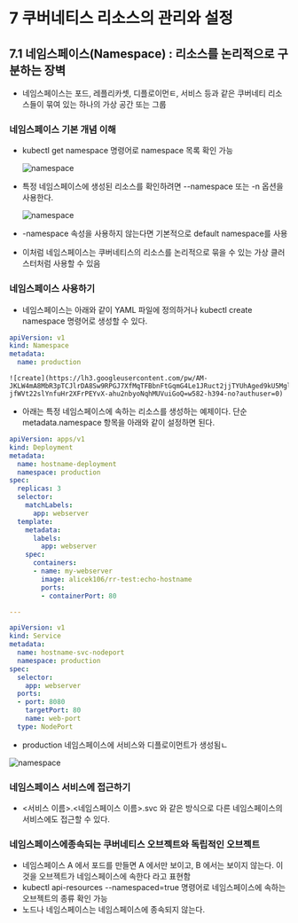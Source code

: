 # 7 쿠버네티스 리소스의 관리와 설정

## 7.1 네임스페이스(Namespace) : 리소스를 논리적으로 구분하는 장벽

- 네임스페이스는 포드, 레플리카셋, 디플로이먼ㅌ, 서비스 등과 같은 쿠버네티 리소스들이 묶여 있는 하나의 가상 공간 또는 그룹

### 네임스페이스 기본 개념 이해

- kubectl get namespace  명령어로 namespace 목록 확인 가능

    ![namespace](https://lh3.googleusercontent.com/pw/AM-JKLV9qNCRt2vLEmA9J1_D9Dv2LWAcwNIv-XLQCu7N2rB-S8Q3CaGjh3SHZsdALDWY2yX9bP6bZXlgFlz1zX9hsKzoWf5ZsaY3fBz8THuI6GFJ_-fm605FpS1ifHinIyoSPfiw7LaIEp1autq-zZRfbpE_tg=w508-h240-no?authuser=0)

- 특정 네임스페이스에 생성된 리소스를 확인하려면 --namespace 또는 -n 옵션을 사용한다.

    ![namespace](https://lh3.googleusercontent.com/pw/AM-JKLXMsen6O9Bs71sWk-eCujo_gSqTFIzHuYKEPchMCclrzMV6EVoyGL1WFYH4tBPU6qrN2xG6XJNwbhX8hN3maAv55Roa_uaCsiygJvF29qG5sJ9Qm6U-G3lpcFeQssVEe7qobmqW6uHpXHMc0rWv6_Kxig=w1080-h428-no?authuser=0)

- -namespace 속성을 사용하지 않는다면 기본적으로 default namespace를 사용
- 이처럼 네임스페이스는 쿠버네티스의 리소스를 논리적으로 묶을 수 있는 가상 클러스터처럼 사용할 수 있음

### 네임스페이스 사용하기

- 네임스페이스는 아래와 같이 YAML 파일에 정의하거나 kubectl create namespace 명령어로 생성할 수 있다.

```YAML
apiVersion: v1
kind: Namespace
metadata:
  name: production
```

    ![create](https://lh3.googleusercontent.com/pw/AM-JKLW4mA8MbR3pTCJlrDA8Sw9RPGJ7XfMqTFBbnFtGqmG4Le1JRuct2jjTYUhAged9kU5Mgl5JjAAas_0uYyAfFIDBSK0T4vj9i0RbnVxIj173F-jfWVt22slYnfuHr2XFrPEYvX-ahu2nbyoNqhMUVuiGoQ=w582-h394-no?authuser=0)

- 아래는 특정 네임스페이스에 속하는 리소스를 생성하는 예제이다. 단순 metadata.namespace 항목을 아래와 같이 설정하면 된다.

```YAML
apiVersion: apps/v1
kind: Deployment
metadata:
  name: hostname-deployment
  namespace: production
spec:
  replicas: 3
  selector:
    matchLabels:
      app: webserver
  template:
    metadata:
      labels:
        app: webserver
    spec:
      containers:
      - name: my-webserver
        image: alicek106/rr-test:echo-hostname
        ports:
        - containerPort: 80

--- 

apiVersion: v1
kind: Service
metadata:
  name: hostname-svc-nodeport
  namespace: production
spec:
  selector:
    app: webserver
  ports:
  - port: 8080
    targetPort: 80
    name: web-port
  type: NodePort
```

- production 네임스페이스에 서비스와 디플로이먼트가 생성됨ㄴ

![namespace](https://lh3.googleusercontent.com/pw/AM-JKLWJT0Rrst1nKcxzQ0PhhSKcT47TgTU2DcNR63St60nu0TfI5_p4ujKmwdb52vRsLnppiSKdeDJhjIGqMr8CvJBv8FkGPIE-Yi1v4AB5LmdK7xvhUV80_3j8gPUSlaC4JsTlQIu8xhQEQP20B_RaKDiAYg=w1398-h316-no?authuser=0)

### 네임스페이스 서비스에 접근하기

- <서비스 이름>.<네임스페이스 이름>.svc 와 같은 방식으로 다른 네임스페이스의 서비스에도 접근할 수 있다.

### 네임스페이스에종속되는 쿠버네티스 오브젝트와 독립적인 오브젝트

- 네임스페이스 A 에서 포드를 만들면 A 에서만 보이고, B 에서는 보이지 않는다. 이것을 오브젝트가 네임스페이스에 속한다 라고 표현함
- kubectl api-resources --namespaced=true 명령어로 네임스페이스에 속하는 오브젝트의 종류 확인 가능
- 노드나 네임스페이스는 네임스페이스에 종속되지 않는다.
